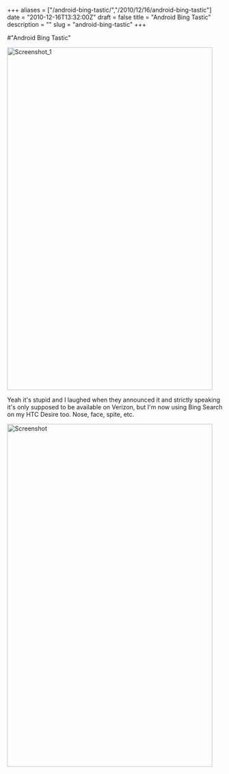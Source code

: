 +++
aliases = ["/android-bing-tastic/","/2010/12/16/android-bing-tastic"]
date = "2010-12-16T13:32:00Z"
draft = false
title = "Android Bing Tastic"
description = ""
slug = "android-bing-tastic"
+++

#"Android Bing Tastic"


 <p><div class='p_embed p_image_embed'>
<img alt="Screenshot_1" height="800" src="http://getfile6.posterous.com/getfile/files.posterous.com/temp-2010-12-16/AxdGwyiapulCEzwncHzgrehdHjxmAggfgcxkrgfdFHxGdxfIkhcbEuooBBhD/screenshot_1.png.scaled500.png" width="480" />
</div>
</p>
<p>Yeah it's stupid and I laughed when they announced it and strictly speaking it's only supposed to be available on Verizon, but I'm now using Bing Search on my HTC Desire too. Nose, face, spite, etc.</p>
<p><div class='p_embed p_image_embed'>
<img alt="Screenshot" height="800" src="http://getfile7.posterous.com/getfile/files.posterous.com/temp-2010-12-16/GJxEixkCgFwveAdemryjnwcGuDDgavqjxdDfnbvmCnjxDEBjbeslFHCzDpDj/screenshot.png.scaled500.png" width="480" />
</div>
</p>
 
